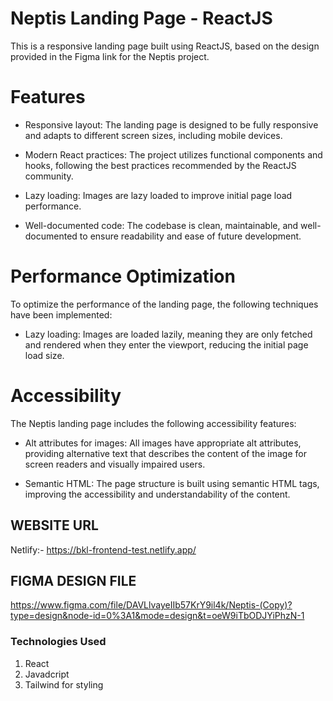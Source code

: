 # Neptis Landing Page - ReactJS

This is a responsive landing page built using ReactJS, based on the design provided in the Figma link for the Neptis project.

# Features

- Responsive layout: The landing page is designed to be fully responsive and adapts to different screen sizes, including mobile devices.

- Modern React practices: The project utilizes functional components and hooks, following the best practices recommended by the ReactJS community.

- Lazy loading: Images are lazy loaded to improve initial page load performance.

- Well-documented code: The codebase is clean, maintainable, and well-documented to ensure readability and ease of future development.

# Performance Optimization

To optimize the performance of the landing page, the following techniques have been implemented:

- Lazy loading: Images are loaded lazily, meaning they are only fetched and rendered when they enter the viewport, reducing the initial page load size.

# Accessibility

The Neptis landing page includes the following accessibility features:

- Alt attributes for images: All images have appropriate alt attributes, providing alternative text that describes the content of the image for screen readers and visually impaired users.

- Semantic HTML: The page structure is built using semantic HTML tags, improving the accessibility and understandability of the content.

## WEBSITE URL

Netlify:- https://bkl-frontend-test.netlify.app/

## FIGMA DESIGN FILE

https://www.figma.com/file/DAVLlvayeIIb57KrY9il4k/Neptis-(Copy)?type=design&node-id=0%3A1&mode=design&t=oeW9iTbODJYiPhzN-1

### Technologies Used

1. React
2. Javadcript
3. Tailwind for styling
